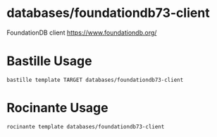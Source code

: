 # databases/foundationdb73-client
FoundationDB client
https://www.foundationdb.org/

# Bastille Usage
```shell
bastille template TARGET databases/foundationdb73-client
```

# Rocinante Usage
```shell
rocinante template databases/foundationdb73-client
```
